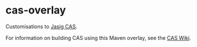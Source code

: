 cas-overlay
===========

Customisations to [Jasig CAS](http://www.jasig.org/cas).

For information on building CAS using this Maven overlay, see the [CAS Wiki](https://wiki.jasig.org/display/CASUM/Best+Practice+-+Setting+Up+CAS+Locally+using+the+Maven2+WAR+Overlay+Method).
